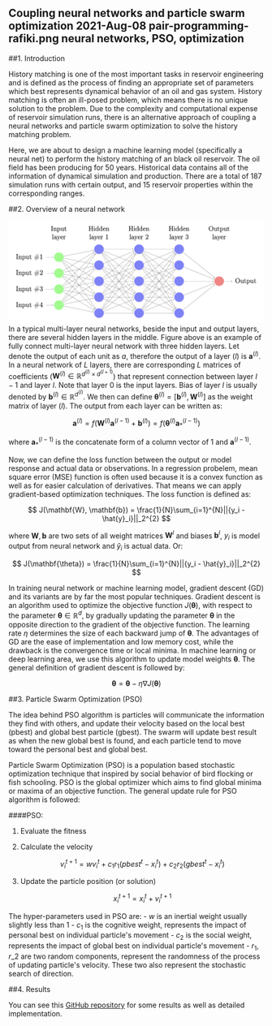 Coupling neural networks and particle swarm optimization
2021-Aug-08
pair-programming-rafiki.png
neural networks, PSO, optimization
-----

##1. Introduction

History matching is one of the most important tasks in reservoir engineering and is defined as the process of finding an appropriate set of parameters which best represents dynamical behavior of an oil and gas system. History matching is often an ill-posed problem, which means there is no unique solution to the problem. Due to the complexity and computational expense of reservoir simulation runs, there is an alternative approach of coupling a neural networks and particle swarm optimization to solve the history matching problem.

Here, we are about to design a machine learning model (specifically a neural net) to perform the history matching of an black oil reservoir. The oil field has been producing for 50 years.  Historical data contains all of the information of dynamical simulation and production. There are a total of 187 simulation runs with certain output, and 15 reservoir properties within the corresponding ranges.

##2. Overview of a neural network
<!-- ![Neural network](https://raw.githubusercontent.com/locluong09/petroleum-production-prediction/refs/heads/master/Output%20from%20LSTM_Kaggle/F1/Pic/F1_gas.png "Neural net") -->
![Neural network](https://raw.githubusercontent.com/locluong09/blog/refs/heads/main/public/figures/nn-pso/nn.png "Neural net")
In a typical multi-layer neural networks, beside the input and output layers, there are several hidden layers in the middle. Figure above is an example of fully connect multi-layer neural network with three hidden layers. Let denote the output of each unit as $a$, therefore the output of a layer $(l)$ is $\mathbf{a}^{(l)}$. In a neural network of $L$ layers, there are corresponding $L$ matrices of coefficients ($\mathbf{W}^{(l)} \in \mathbb{R}^{d^{(l)}\times d^{(l+1)}}$) that represent connection between layer $l-1$ and layer $l$. Note that layer $0$ is the input layers. Bias of layer $l$ is usually denoted by $\mathbf{b}^{(l)} \in \mathbb{R}^{d^{(l)}}$. We then can define $\mathbf{\theta}^{(l)} = [\mathbf{b}^{(l)}, \mathbf{W}^{(l)}]$ as the weight matrix of layer $(l)$. The output from each layer can be written as:

$$
\mathbf{a}^{(l)} = f(\mathbf{W}^{(l)}\mathbf{a}^{(l-1)} + \mathbf{b}^{(l)}) = f(\mathbf{\theta}^{(l)}\mathbf{a}_{\ast}^{(l-1)})
$$

where $\mathbf{a}_{\ast}^{(l-1)}$ is the concatenate form of a column vector of $1$ and $\mathbf{a}^{(l-1)}$.

Now, we can define the loss function between the output or model response and actual data or observations. In a regression probelem, mean square error (MSE) function is often used because it is a convex function as well as for easier calculation of derivatives. That means we can apply gradient-based optimization techniques. The loss function is defined as:

$$
J(\mathbf{W}, \mathbf{b}) = \frac{1}{N}\sum_{i=1}^{N}||{y_i - \hat{y}_i}||_2^{2}
$$

where $\mathbf{W}, \mathbf{b}$ are two sets of all weight matrices $\mathbf{W}^{l}$ and biases $\mathbf{b}^{l}$, $y_i$ is model output from neural network and $\hat{y}_i$ is actual data. Or:

$$
J(\mathbf{\theta}) = \frac{1}{N}\sum_{i=1}^{N}||{y_i - \hat{y}_i}||_2^{2}
$$

In training neural network or machine learning model, gradient descent (GD) and its variants are by far the most popular techniques. Gradient descent is an algorithm used to optimize the objective function $J(\mathbf{\theta})$, with respect to the parameter $\mathbf{\theta} \in \mathbb{R}^d$, by gradually updating the parameter $\mathbf{\theta}$ in the opposite direction to the gradient of the objective function. The learning rate $\eta$ determines the size of each backward jump of $\mathbf{\theta}$. The advantages of GD are the ease of implementation and low memory cost, while the drawback is the convergence time or local minima. In machine learning or deep learning area, we use this algorithm to update model weights $\mathbf{\theta}$. The general definition of gradient descent is followed by:

$$
\mathbf{\theta} = \mathbf{\theta} - \eta\nabla J(\mathbf{\theta})
$$

##3. Particle Swarm Optimization (PSO)

The idea behind PSO algorithm is particles will communicate the information they find with others, and update their velocity based on the local best (pbest) and global best particle (gbest). The swarm will update best result as when the new global best is found, and each particle tend to move toward the personal best and global best.

Particle Swarm Optimization (PSO) is a population based stochastic optimization technique that inspired by social behavior of bird flocking or fish schooling. PSO is the global optimizer which aims to find global minima or maxima of an objective function. The general update rule for PSO algorithm is followed:

####PSO:
1. Evaluate the fitness
2. Calculate the velocity

    $$
        v_i^{t+1} = wv_i^{t} + c_1r_1(pbest^{t} - x_i^{t}) +c_2r_2(gbest^{t} - x_i^{t})
    $$

3. Update the particle position (or solution)

    $$
       x_i^{t+1} = x_i^{t} + v_i^{t+1}
    $$

The hyper-parameters used in PSO are:
    - $w$ is an inertial weight usually slightly less than 1
    - $c_1$ is the cognitive weight, represents the impact of personal best on individual particle's movement
    - $c_2$ is the social weight, represents the impact of global best on individual particle's movement
    - $r_1$, $r\_{2}$ are two random components, represent the randomness of the process of updating particle's velocity. These two also represent the stochastic search of direction.

##4. Results


You can see this [GitHub repository](https://github.com/locluong09/PSO-NN) for some results as well as detailed implementation.
